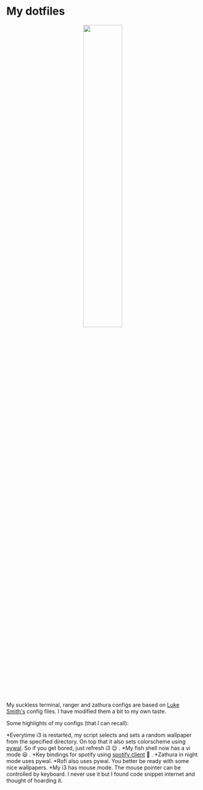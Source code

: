 # My dotfiles

<p align="middle">

  <img src=images/title.png height="45%" width="45%">

</p>

My suckless terminal, ranger and zathura configs are based on [Luke Smith's](https://github.com/LukeSmithxyz) config files. I have modified them a bit to my own taste.

Some highlights of my configs (that I can recall):

*Everytime i3 is restarted, my script selects and sets a random wallpaper from the specified directory. On top that it also sets colorscheme using [pywal](https://github.com/dylanaraps/pywal). So if you get bored, just refresh i3 :wink: .
*My fish shell now has a vi mode :smiley: .
*Key bindings for spotify using [spotify client](https://github.com/pwittchen/spotify-cli-linux) :musical_note: .
*Zathura in night mode uses pywal. 
*Rofi also uses pywal. You better be ready with some nice wallpapers.
*My i3 has mouse mode. The mouse pointer can be controlled by keyboard. I never use it but I found code snippet internet and thought of hoarding it.
